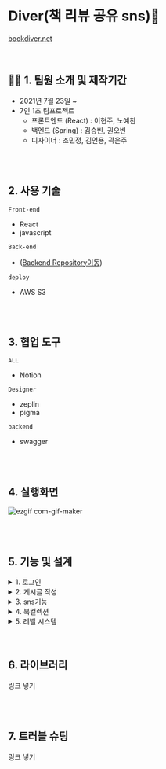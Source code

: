 # Diver(책 리뷰 공유 sns)📘
[ bookdiver.net](https://bookdiver.net/)

<br>

## 👯‍♂️ 1. 팀원 소개 및 제작기간
- 2021년 7월 23일 ~ 
- 7인 1조 팀프로젝트
  + 프론트엔드 (React) : 이현주, 노예찬
  + 백엔드 (Spring) : 김승빈, 권오빈
  + 디자이너 : 조민정, 김언용, 곽은주
<br>

<br>

## 2. 사용 기술
`Front-end`
-  React
- javascript


`Back-end`
-  ([Backend Repository이동](https://github.com/sharingBookReview-SERVICE/sharingBookReview-BE))


`deploy`
- AWS S3 

<br>

<br>

## 3. 협업 도구
`ALL`
-  Notion


`Designer`
- zeplin
- pigma


`backend`
- swagger 

<br>

<br>


## 4. 실행화면
![ezgif com-gif-maker](https://user-images.githubusercontent.com/70359952/131693331-1829bac8-6288-47be-bd28-a4c7cf06b0cb.gif)


<br>
<br>


## 5. 기능 및 설계
<details>
<summary>1. 로그인</summary>
<div markdown="1">       
 카카오, 구글 소셜 로그인
</div>
</details>

<details>
<summary>2. 게시글 작성</summary>
<div markdown="2">       
  <h3>1. 이미지 압축</h3>
   <h3>2. unsplash</h3>
   <h3>3. 추천 해시태그</h3>
</div>
</details>

<details>
<summary>3. sns기능</summary>
<div markdown="3">     
   <h3>1. 소셜 피드</h3>
  <h3>2. 좋아요</h3>
   <h3>3. 댓글</h3>
   <h3>4. 북마크</h3>
   <h3>5. 팔로우</h3>
   <h3>6. 알림</h3>
</div>
</details>

<details>
<summary>4. 북컬렉션 </summary>
<div markdown="4">       
  <h3>1. 사용자 직접 작성</h3>
   <h3>2. 태그 추출 자동 컬렉션 </h3>

</div>
</details>

<details>
<summary>5. 레벨 시스템 </summary>
<div markdown="5">       
  <h3>1. 레벨 별 캐릭터와 칭호 획득</h3>
   

</div>
</details>
<br>

<br>

## 6. 라이브러리
링크 넣기

<br>


<br>


## 7. 트러블 슈팅
링크 넣기

<br>



